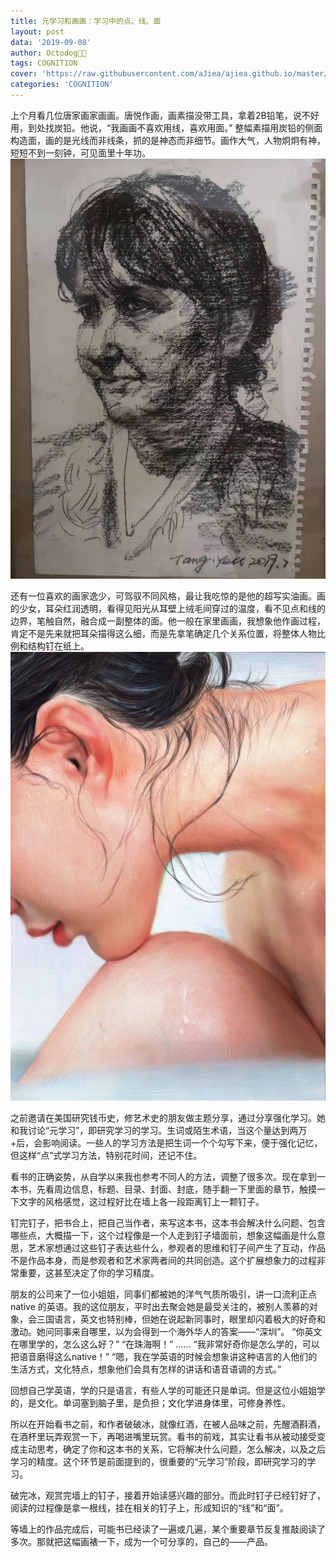 ```yaml
---
title: 元学习和画画：学习中的点、线、面
layout: post
data: '2019-09-08'
author: Octodog🐙🐶
tags: COGNITION
cover: 'https://raw.githubusercontent.com/aJiea/ajiea.github.io/master/_posts/190908/cover.jpg'
categories: 'COGNITION'
---
```



上个月看几位唐家画家画画。唐悦作画，画素描没带工具，拿着2B铅笔，说不好用，到处找炭铅。他说，“我画画不喜欢用线，喜欢用面。” 整幅素描用炭铅的侧面构造面，画的是光线而非线条，抓的是神态而非细节。画作大气，人物炯炯有神，短短不到一刻钟，可见面里十年功。
<br/>
![Home](https://raw.githubusercontent.com/aJiea/ajiea.github.io/master/_posts/190908/TANGYUE.JPG)


还有一位喜欢的画家逸少，可驾驭不同风格，最让我吃惊的是他的超写实油画。画的少女，耳朵红润透明，看得见阳光从耳壁上绒毛间穿过的温度，看不见点和线的边界，笔触自然，融合成一副整体的面。他一般在家里画画，我想象他作画过程，肯定不是先来就把耳朵描得这么细，而是先拿笔确定几个关系位置，将整体人物比例和结构钉在纸上。
<br/>
![Home](https://raw.githubusercontent.com/aJiea/ajiea.github.io/master/_posts/190908/BAIYI.JPG)

之前邀请在美国研究钱币史，修艺术史的朋友做主题分享，通过分享强化学习。她和我讨论“元学习”，即研究学习的学习。生词或陌生术语，当这个量达到两万+后，会影响阅读。一些人的学习方法是把生词一个个勾写下来，便于强化记忆，但这样“点”式学习方法，特别花时间，还记不住。
<br/>

看书的正确姿势，从自学以来我也参考不同人的方法，调整了很多次。现在拿到一本书，先看周边信息，标题、目录、封面、封底，随手翻一下里面的章节，触摸一下文字的风格感觉，这过程好比在墙上各一段距离钉上一颗钉子。
<br/>

钉完钉子，把书合上，把自己当作者，来写这本书，这本书会解决什么问题、包含哪些点，大概描一下，这个过程像是一个人走到钉子墙面前，想象这幅画是什么意思，艺术家想通过这些钉子表达些什么，参观者的思维和钉子间产生了互动，作品不是作品本身，而是参观者和艺术家两者间的共同创造。这个扩展想象力的过程非常重要，这甚至决定了你的学习精度。
<br/>

朋友的公司来了一位小姐姐，同事们都被她的洋气气质所吸引，讲一口流利正点 native 的英语。我的这位朋友，平时出去聚会她是最受关注的，被别人羡慕的对象，会三国语言，英文也特别棒，但她在说起新同事时，眼里却闪着极大的好奇和激动。她问同事来自哪里，以为会得到一个海外华人的答案——“深圳”。
“你英文在哪里学的，怎么这么好？”
“在珠海啊！”
……
“我非常好奇你是怎么学的，可以把语音磨得这么native！”
“嗯，我在学英语的时候会想象讲这种语言的人他们的生活方式，文化特点，想象他们会具有怎样的讲话和语音语调的方式。”

回想自己学英语，学的只是语言，有些人学的可能还只是单词。但是这位小姐姐学的，是文化。单词塞到脑子里，是负担；文化学进身体里，可修身养性。

所以在开始看书之前，和作者破破冰，就像红酒，在被人品味之前，先醒酒斟酒，在酒杯里玩弄观赏一下，再喝进嘴里玩赏。看书的前戏，其实让看书从被动接受变成主动思考，确定了你和这本书的关系，它将解决什么问题，怎么解决，以及之后学习的精度。这个环节是前面提到的，很重要的“元学习”阶段，即研究学习的学习。
<br/>

破完冰，观赏完墙上的钉子，接着开始读感兴趣的部分。而此时钉子已经钉好了，阅读的过程像是拿一根线，挂在相关的钉子上，形成知识的“线”和“面”。

等墙上的作品完成后，可能书已经读了一遍或几遍，某个重要章节反复推敲阅读了多次。那就把这幅画裱一下，成为一个可分享的，自己的——产品。

